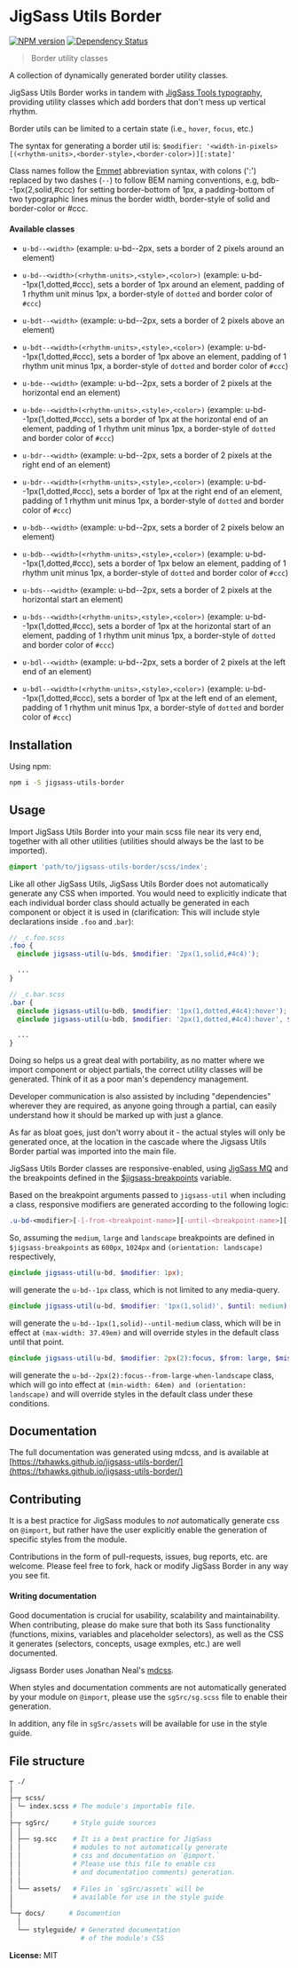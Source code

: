 # JigSass Utils Border
[![NPM version][npm-image]][npm-url]  [![Dependency Status][daviddm-image]][daviddm-url]   

 > Border utility classes

A collection of dynamically generated border utility classes.

JigSass Utils Border works in tandem with
[JigSass Tools typography](https://txhawks.github.io/jigsass-tools-typography),
providing utility classes which add borders that don't mess up vertical rhythm.

Border utils can be limited to a certain state (i.e., `hover`, `focus`,  etc.)

The syntax for generating a border util is: `$modifier: '<width-in-pixels>[(<rhythm-units>,<border-style>,<border-color>)][:state]'`

Class names follow the [Emmet](http://docs.emmet.io/cheat-sheet/) abbreviation
syntax, with colons (':') replaced by two dashes (`--`) to follow BEM naming
conventions, e.g, bdb--1px(2,solid,#ccc) for setting border-bottom of 1px,
a padding-bottom of two typographic lines minus the border width, border-style
of solid and border-color or #ccc.

#### Available classes

  - `u-bd--<width>` (example: u-bd--2px, sets a border of 2 pixels around an element)
  - `u-bd--<width>(<rhythm-units>,<style>,<color>)` (example: u-bd--1px(1,dotted,#ccc),
    sets a border of 1px around an element, padding of 1 rhythm unit minus 1px, a
    border-style of `dotted` and border color of `#ccc`)


  - `u-bdt--<width>` (example: u-bd--2px, sets a border of 2 pixels above an element)
  - `u-bdt--<width>(<rhythm-units>,<style>,<color>)` (example: u-bd--1px(1,dotted,#ccc),
    sets a border of 1px above an element, padding of 1 rhythm unit minus 1px, a
    border-style of `dotted` and border color of `#ccc`)


  - `u-bde--<width>` (example: u-bd--2px, sets a border of 2 pixels at the horizontal end an element)
  - `u-bde--<width>(<rhythm-units>,<style>,<color>)` (example: u-bd--1px(1,dotted,#ccc),
    sets a border of 1px at the horizontal end of an element, padding of 1 rhythm unit minus 1px, a
    border-style of `dotted` and border color of `#ccc`)


  - `u-bdr--<width>` (example: u-bd--2px, sets a border of 2 pixels at the right end of an element)
  - `u-bdr--<width>(<rhythm-units>,<style>,<color>)` (example: u-bd--1px(1,dotted,#ccc),
    sets a border of 1px at the right end of an element, padding of 1 rhythm unit minus 1px, a
    border-style of `dotted` and border color of `#ccc`)


  - `u-bdb--<width>` (example: u-bd--2px, sets a border of 2 pixels below an element)
  - `u-bdb--<width>(<rhythm-units>,<style>,<color>)` (example: u-bd--1px(1,dotted,#ccc),
    sets a border of 1px below an element, padding of 1 rhythm unit minus 1px, a
    border-style of `dotted` and border color of `#ccc`)


  - `u-bds--<width>` (example: u-bd--2px, sets a border of 2 pixels at the horizontal start an element)
  - `u-bds--<width>(<rhythm-units>,<style>,<color>)` (example: u-bd--1px(1,dotted,#ccc),
    sets a border of 1px at the horizontal start of an element, padding of 1 rhythm unit minus 1px, a
    border-style of `dotted` and border color of `#ccc`)


  - `u-bdl--<width>` (example: u-bd--2px, sets a border of 2 pixels at the left end of an element)
  - `u-bdl--<width>(<rhythm-units>,<style>,<color>)` (example: u-bd--1px(1,dotted,#ccc),
    sets a border of 1px at the left end of an element, padding of 1 rhythm unit minus 1px, a
    border-style of `dotted` and border color of `#ccc`)



## Installation

Using npm:

```sh
npm i -S jigsass-utils-border
```

## Usage
Import JigSass Utils Border into your main scss file near its very end, together with all
other utilities (utilities should always be the last to be imported).

```scss
@import 'path/to/jigsass-utils-border/scss/index';
```

Like all other JigSass Utils, JigSass Utils Border does not automatically generate any CSS
when imported. You would need to explicitly indicate that each individual border
class should actually be generated in each component or object it is used in
(clarification: This will include style declarations inside `.foo` and .`bar`):

```scss
// _c.foo.scss
.foo {
  @include jigsass-util(u-bds, $modifier: '2px(1,solid,#4c4)');

  ...
}
```

```scss
// _c.bar.scss
.bar {
  @include jigsass-util(u-bdb, $modifier: '1px(1,dotted,#4c4):hover');
  @include jigsass-util(u-bdb, $modifier: '2px(1,dotted,#4c4):hover', $from: large);

  ...
}
```

Doing so helps us a great deal with portability, as no matter where we import component or object
partials, the correct utility classes will be generated. Think of it as a poor man's dependency
management.

Developer communication is also assisted by including "dependencies" wherever they are required,
as anyone going through a partial, can easily understand how it should be marked up with just a
glance.

As far as bloat goes, just don't worry about it - the actual styles will only be generated once,
at the location in the cascade where the Jigsass Utils Border partial was imported into the main file.


JigSass Utils Border classes are responsive-enabled, using [JigSass MQ](https://txhawks.github.io/jigsass-tools-mq/)
and the breakpoints defined in the [$jigsass-breakpoints](https://txhawks.github.io/jigsass-tools-mq/#variable-jigsass-breakpoints) variable.

Based on the breakpoint arguments passed to `jigsass-util` when including a class,
responsive modifiers are generated according to the following logic:

```scss
.u-bd-<modifier>[-[-from-<breakpoint-name>][-until-<breakpoint-name>][-misc-<breakpoint-name>]]
```

So, assuming the `medium`, `large` and `landscape` breakpoints are defined in `$jigsass-breakpoints`
as `600px`, `1024px` and `(orientation: landscape)` respectively,

```scss
@include jigsass-util(u-bd, $modifier: 1px);
```
will generate the `u-bd--1px` class, which is not limited to any media-query.

```scss
@include jigsass-util(u-bd, $modifier: '1px(1,solid)', $until: medium);
```

will generate the `u-bd--1px(1,solid)--until-medium` class, which will be in effect at
`(max-width: 37.49em)` and will override styles in the default class until that point.

```scss
@include jigsass-util(u-bd, $modifier: 2px(2):focus, $from: large, $misc: landscape);
```

will generate the `u-bd--2px(2):focus--from-large-when-landscape` class, which will go into
effect at `(min-width: 64em) and (orientation: landscape)` and will override styles in the default
class under these  conditions.




## Documentation

The full documentation was generated using mdcss, and is available at 
[https://txhawks.github.io/jigsass-utils-border/](https://txhawks.github.io/jigsass-utils-border/)

## Contributing

It is a best practice for JigSass modules to *not* automatically generate css on `@import`, but 
rather have the user explicitly enable the generation of specific styles from the module.

Contributions in the form of pull-requests, issues, bug reports, etc. are welcome.
Please feel free to fork, hack or modify JigSass Border in any way you see fit.

#### Writing documentation

Good documentation is crucial for usability, scalability and maintainability. When 
contributing, please do make sure that both its Sass functionality (functions, mixins, 
variables and placeholder selectors), as well as the CSS it generates (selectors, 
concepts, usage exmples, etc.) are well documented.

Jigsass Border uses Jonathan Neal's [mdcss](//github.com/jonathantneal/mdcss).

When styles and documentation comments are not automatically generated by your module on `@import`,
please use the `sgSrc/sg.scss` file to enable their generation.

In addition, any file in `sgSrc/assets` will be available for use in the style guide.



## File structure
```bash
┬ ./
│
├─┬ scss/ 
│ └─ index.scss # The module's importable file.
│
├─┬ sgSrc/      # Style guide sources
│ │
│ ├── sg.scc    # It is a best practice for JigSass 
│ │             # modules to not automatically generate 
│ │             # css and documentation on `@import.` 
│ │             # Please use this file to enable css
│ │             # and documentation comments) generation.
│ │
│ └── assets/   # Files in `sgSrc/assets` will be 
│               # available for use in the style guide
│
└─┬ docs/      # Documention
  │
  └── styleguide/ # Generated documentation 
                  # of the module's CSS
```



**License:** MIT



[npm-image]: https://badge.fury.io/js/jigsass-utils-border.svg
[npm-url]: https://npmjs.org/package/jigsass-utils-border

[daviddm-image]: https://david-dm.org/TxHawks/jigsass-utils-border.svg?theme=shields.io
[daviddm-url]: https://david-dm.org/TxHawks/jigsass-utils-border
